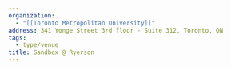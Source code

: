 ```yaml
---
organization:
  - "[[Toronto Metropolitan University]]"
address: 341 Yonge Street 3rd floor - Suite 312, Toronto, ON
tags:
  - type/venue
title: Sandbox @ Ryerson
---
```

